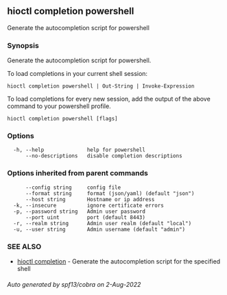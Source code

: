 ## hioctl completion powershell

Generate the autocompletion script for powershell

### Synopsis

Generate the autocompletion script for powershell.

To load completions in your current shell session:

	hioctl completion powershell | Out-String | Invoke-Expression

To load completions for every new session, add the output of the above command
to your powershell profile.


```
hioctl completion powershell [flags]
```

### Options

```
  -h, --help              help for powershell
      --no-descriptions   disable completion descriptions
```

### Options inherited from parent commands

```
      --config string     config file
      --format string     format (json/yaml) (default "json")
      --host string       Hostname or ip address
  -k, --insecure          ignore certificate errors
  -p, --password string   Admin user password
      --port uint         port (default 8443)
  -r, --realm string      Admin user realm (default "local")
  -u, --user string       Admin username (default "admin")
```

### SEE ALSO

* [hioctl completion](hioctl_completion.md)	 - Generate the autocompletion script for the specified shell

###### Auto generated by spf13/cobra on 2-Aug-2022
